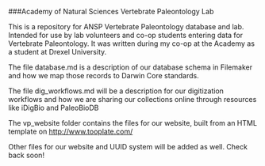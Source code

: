 ###Academy of Natural Sciences Vertebrate Paleontology Lab

This is a repository for ANSP Vertebrate Paleontology database and lab. Intended for use by lab volunteers and co-op students entering data for Vertebrate Paleontology. It was written during my co-op at the Academy as a student at Drexel University.

The file database.md is a description of our database schema in Filemaker and how we map those records to Darwin Core standards.

The file dig_workflows.md will be a description for our digitization workflows and how we are sharing our collections online through resources like iDigBio and PaleoBioDB

The vp_website folder contains the files for our website, built from an HTML template on http://www.tooplate.com/ 

Other files for our website and UUID system will be added as well. Check back soon!
